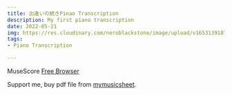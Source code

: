 ```yaml
---
title: 出逢いの続きPinao Transcription
description: My first piano transcription
date: 2022-05-21
img: https://res.cloudinary.com/neroblackstone/image/upload/v1653139187/Tatakau_Shoten_Girl_i3v4zt.jpg
tags:
- Piano Transcription

---
```


MuseScore [Free Browser](https://musescore.com/user/31408801/scores/8016210/s/8z61C1)

Support me, buy pdf file from [mymusicsheet](https://www.mymusicsheet.com/QAQPiano/63107).

<midi-container file="DeainoTsuzuki.mid" type="piano_roll"><midi-container/>

<osmd-container file="DeainoTsuzuki.mxl"><osmd-container/>